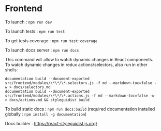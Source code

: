 # Frontend

To launch : `npm run dev`

To launch tests : `npm run test`

To get tests coverage : `npm run test:coverage`

To launch docs server : `npm run docs` 

This command will allow to watch dynamic changes in React components. To watch dynamic changes in redux actions/selectors, also run in other shells:

```
documentation build --document-exported src/frontend/modules/\*\*/\*.selectors.js -f md --markdown-toc=false -w > docs/selectors.md 
documentation build --document-exported src/frontend/modules/\*\*/\*.actions.js -f md --markdown-toc=false -w > docs/actions.md && styleguidist build
```

To build static docs : `npm run docs:build` (required documentation installed globally : `npm install -g documentation`)

Docs builder : <https://react-styleguidist.js.org/>